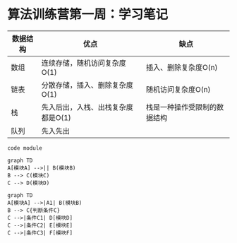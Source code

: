 # 算法训练营第一周：学习笔记

|数据结构|优点|缺点|
|---|---|---|
|数组|连续存储，随机访问复杂度O(1)|插入、删除复杂度O(n)|
|链表|分散存储，插入、删除复杂度O(1)|随机访问复杂度O(n)|
|栈|先入后出，入栈、出栈复杂度都是O(1)|栈是一种操作受限制的数据结构|
|队列|先入先出||

```
code module
```

```mermaid
graph TD
A[模块A] -->|| B(模块B)
B --> C(模块C)
C --> D(模块D)
```

```mermaid
graph TD
A[模块A] -->|A1| B(模块B)
B --> C{判断条件C}
C -->|条件C1| D[模块D]
C -->|条件C2| E[模块E]
C -->|条件C3| F[模块F]
```
